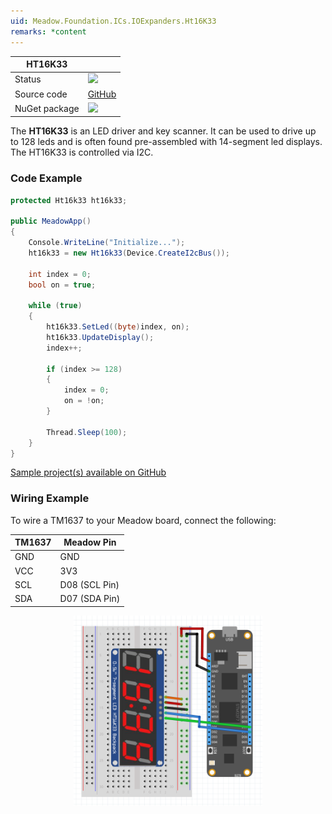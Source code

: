 ```yaml
---
uid: Meadow.Foundation.ICs.IOExpanders.Ht16K33
remarks: *content
---
```


| HT16K33       |             |
|---------------|-------------|
| Status        | <img src="https://img.shields.io/badge/Working-brightgreen" style="width: auto; height: -webkit-fill-available;" /> |
| Source code   | [GitHub](https://github.com/WildernessLabs/Meadow.Foundation/tree/master/Source/Meadow.Foundation.Peripherals/ICs.IOExpanders.HT16K33) |
| NuGet package | <a href="https://www.nuget.org/packages/Meadow.Foundation.ICs.IOExpanders.HT16K33/" target="_blank"><img src="https://img.shields.io/nuget/v/Meadow.Foundation.ICs.IOExpanders.Ht16K33.svg?label=Meadow.Foundation.ICs.IOExpanders.Ht16K33" style="width: auto; height: -webkit-fill-available;" /></a> |

The **HT16K33** is an LED driver and key scanner. It can be used to drive up to 128 leds and is often found pre-assembled with 14-segment led displays. The HT16K33 is controlled via I2C.

### Code Example

```csharp
protected Ht16k33 ht16k33;

public MeadowApp()
{
    Console.WriteLine("Initialize...");
    ht16k33 = new Ht16k33(Device.CreateI2cBus());

    int index = 0;
    bool on = true;

    while (true)
    {
        ht16k33.SetLed((byte)index, on);
        ht16k33.UpdateDisplay();
        index++;

        if (index >= 128)
        {
            index = 0;
            on = !on;
        }

        Thread.Sleep(100);
    }
}

```

[Sample project(s) available on GitHub](https://github.com/WildernessLabs/Meadow.Foundation/tree/master/Source/Meadow.Foundation.Peripherals/ICs.IOExpanders.Ht16k33/Samples/ICs.IOExpanders.Ht16k33_Sample)

### Wiring Example

 To wire a TM1637 to your Meadow board, connect the following:

| TM1637  | Meadow Pin    |
|---------|---------------|
| GND     | GND           |
| VCC     | 3V3           |
| SCL     | D08 (SCL Pin) |
| SDA     | D07 (SDA Pin) |

<img src="../../API_Assets/Meadow.Foundation.ICs.IOExpanders.HT16K33/Ht16K33_Fritzing.png" 
    style="width: 60%; display: block; margin-left: auto; margin-right: auto;" />